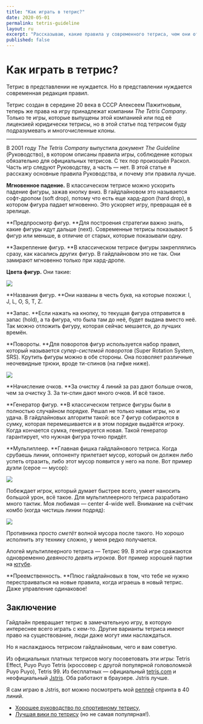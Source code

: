 ```yaml
---
title: "Как играть в тетрис?"
date: 2020-05-01
permalink: tetris-guideline
layout: ru
excerpt: "Рассказываю, какие правила у современного тетриса, чем они отличаются от классического, зачем это надо."
published: false
---
```


# Как играть в тетрис?

Тетрис в представлении не нуждается. Но в представлении нуждается современная редакция правил.

Тетрис создан в середине 20 века в СССР Алексеем Пажитновым, теперь же права на игру принадлежат компании *The Tetris Company*. Только те игры, которые выпущены этой компанией или под её лицензией юридически тетрисы, но в этой статье под тетрисом буду подразумевать и многочисленные клоны.

---

В 2001 году *The Tetris Company* выпустила документ *The Guideline* (Руководство), в котором описаны правила игры, соблюдение которых обязательно для официальных тетрисов. С тех пор произошёл Раскол. Часть игр следуют Руководству, а часть — нет. В этой статье я расскажу основные правила Руководства, и почему эти правила лучше.

**Мгновенное падение.** В классическом тетрисе можно ускорить падение фигуры, зажав кнопку вниз. В гайдлайновом это называется софт-дропом (soft drop), потому что есть еще хард-дроп (hard drop), в котором фигура падает мгновенно. Это ускоряет игру, превращая её в зрелище.

**Предпросмотр фигур. **Для построения стратегии важно знать, какие фигуры идут дальше (next). Современные тетрисы показывают 5 фигур или меньше, в отличие от старых, которые показывали одну.

**Закрепление фигур. **В классическом тетрисе фигуры закреплялись сразу, как касались других фигур. В гайдлайновом это не так. Они замирают мгновенно только при хард-дропе.

**Цвета фигур.** Они такие:

![](https://upload.wikimedia.org/wikipedia/commons/thumb/3/39/Tetrominoes_IJLO_STZ_Worlds.svg/1920px-Tetrominoes_IJLO_STZ_Worlds.svg.png)

**Названия фигур. **Они названы в честь букв, на которые похожи: I, J, L, O, S, T, Z.

**Запас. **Если нажать на кнопку, то текущая фигура отправится в запас (hold), а та фигура, что была там до неё, будет выдана вместо неё. Так можно отложить фигуру, которая сейчас мешается, до лучших времён. 

**Повороты. **Для поворотов фигур используется набор правил, который называется *супер-системой поворотов* (Super Rotation System, SRS). Крутить фигуры можно в обе стороны. Она позволяет различные неочевидные трюки, вроде ти-спинов (на гифке ниже).

![](https://www.numerama.com/content/uploads/2019/02/tetris-tspin.gif)

**Начисление очков. **За очистку 4 линий за раз дают больше очков, чем за очистку 3. За ти-спин дают много очков. И всё такое. 

**Генератор фигур. **В классическом тетрисе фигуры были в полностью случайном порядке. Решал не только навык игры, но и удача. В гайдлайновых алгоритм такой: все 7 фигур собираются в сумку, которая перемешивается и в этом порядке выдаётся игроку. Когда кончается сумка, генерируется новая. Такой генератор гарантирует, что нужная фигура точно придёт.

**Мультиплеер. **Главная фишка гайдлайнового тетриса. Когда срубаешь линии, оппоненту прилетает мусор, который он должен либо успеть отразить, либо этот мусор появится у него на поле. Вот пример дуэли (серое — мусор):

![](https://thumbs.gfycat.com/AnotherRewardingHydra-size_restricted.gif)

Побеждает игрок, который думает быстрее всего, умеет наносить большой урон, всё такое. Для мультиплеерного тетриса разработано много тактик. Моя любимая — center 4-wide well. Внимание на счётчик комбо (когда чистишь линии подряд):

![](https://i.imgur.com/mEhHO8T.gif)

Противника просто *сметёт* волной мусора после такого. Но хорошо исполнить эту технику сложно, у меня редко получается.

Апогей мультиплеерного тетриса — Тетрис 99. В этой игре сражаются одновременно *девяносто девять игроков*. Вот пример хорошей партии на [ютубе](https://www.youtube.com/watch?v=2ue8luy2c7c). 

**Преемственность. **Плюс гайдлайновых в том, что тебе не нужно перестраиваться на новые правила, когда играешь в новый тетрис. Даже управление одинаковое!

## Заключение

Гайдлайн превращает тетрис в замечательную игру, в которую интереснее всего играть с кем-то. Другие варианты тетриса имеют право на существование, люди даже могут ими наслаждаться.

Но я наслаждаюсь тетрисом гайдлайновым, чего и вам советую.

Из официальных платных тетрисов могу посоветовать эти игры: Tetris Effect, Puyo Puyo Tetris (кроссовер с другой популярной головоломкой Puyo Puyo), Tetris 99. Из бесплатных — официальный [tetris.com](https://tetris.com/play-tetris) и неофициальный [Jstris](https://jstris.jezevec10.com/). Оба работают в браузере. Jstris лучше.

Я сам играю в Jstris, вот можно посмотреть мой [реплей](https://jstris.jezevec10.com/replay/14756980) спринта в 40 линий.

- [Хорошее руководство по спортивному тетрису](https://steamcommunity.com/sharedfiles/filedetails/?id=1318514920),
- [Лучшая вики по тетрису](https://harddrop.com/wiki/Tetris_Wiki) (но не самая популярная!).
